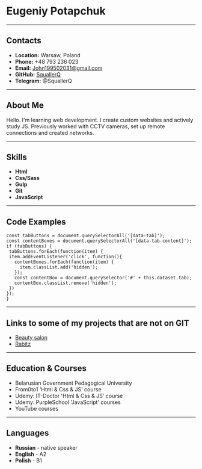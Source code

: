 # Eugeniy Potapchuk
---
## Contacts
  - __Location:__ Warsaw, Poland
  - __Phone:__ +48 793 236 023
  - __Email:__ John199502031@gmail.com
  - __GitHub:__ [SquallerQ](https://github.com/SquallerQ)
  - __Telegram:__ @SquallerQ
---

## About Me
Hello. I'm learning web development. I create custom websites and actively study JS. Previously worked with CCTV cameras, set up remote connections and created networks.

---

## Skills
 - __Html__
 - __Css/Sass__
 - __Gulp__
 - __Git__
 - __JavaScript__

 ---
 
 ## Code Examples

 ```
const tabButtons = document.querySelectorAll('[data-tab]');
const contentBoxes = document.querySelectorAll('[data-tab-content]');
if (tabButtons) {
  tabButtons.forEach(function(item) {
  item.addEventListener('click', function(){
    contentBoxes.forEach(function(item) {
      item.classList.add('hidden');
    });
    const contentBox = document.querySelector('#' + this.dataset.tab);
    contentBox.classList.remove('hidden');
  })
});
} 
 ```
 ---

 ## Links to some of my projects that are not on GIT
 - [Beauty salon](https://vsalonbeauty.pl/index.html)
 - [Rabitz](https://setka-rabitsa.by/)

 ---

 ## Education & Courses
 - Belarusian Government Pedagogical University
 - From0to1 'Html & Css & JS' course 
 - Udemy: IT-Doctor 'Html & Css & JS' course 
 - Udemy: PurpleSchool 'JavaScript' courses
 - YouTube courses
 ---

 ## Languages
 - __Russian__ - native speaker
 - __English__ - A2
 - __Polish__ - B1

